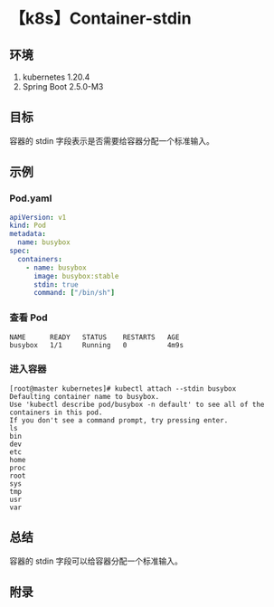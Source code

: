 # 【k8s】Container-stdin

## 环境

1. kubernetes 1.20.4
2. Spring Boot 2.5.0-M3

## 目标

容器的 stdin 字段表示是否需要给容器分配一个标准输入。

## 示例

### Pod.yaml

```yaml
apiVersion: v1
kind: Pod
metadata:
  name: busybox
spec:
  containers:
    - name: busybox
      image: busybox:stable
      stdin: true
      command: ["/bin/sh"]
```

### 查看 Pod

```
NAME      READY   STATUS    RESTARTS   AGE
busybox   1/1     Running   0          4m9s
```

### 进入容器

```
[root@master kubernetes]# kubectl attach --stdin busybox
Defaulting container name to busybox.
Use 'kubectl describe pod/busybox -n default' to see all of the containers in this pod.
If you don't see a command prompt, try pressing enter.
ls
bin
dev
etc
home
proc
root
sys
tmp
usr
var
```

## 总结

容器的 stdin 字段可以给容器分配一个标准输入。

## 附录
